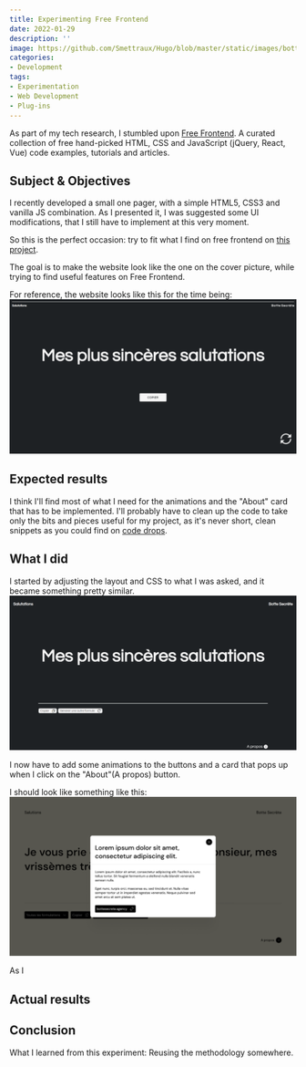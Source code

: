 ```yaml
---
title: Experimenting Free Frontend
date: 2022-01-29
description: ''
image: https://github.com/Smettraux/Hugo/blob/master/static/images/botte-cordiale-v2-front.png?raw=true
categories:
- Development
tags:
- Experimentation
- Web Development
- Plug-ins
---
```


As part of my tech research, I stumbled upon [Free Frontend](https://freefrontend.com). A curated collection of free hand-picked HTML, CSS and JavaScript (jQuery, React, Vue) code examples, tutorials and articles.

## Subject & Objectives
I recently developed a small one pager, with a simple HTML5, CSS3 and vanilla JS combination. As I presented it, I was suggested some UI modifications, that I still have to implement at this very moment.

So this is the perfect occasion: try to fit what I find on free frontend on [this project](https://botte-cordiale.surge.sh).

The goal is to make the website look like the one on the cover picture, while trying to find useful features on Free Frontend.

For reference, the website looks like this for the time being:
![botte-cordiale](https://github.com/Smettraux/Hugo/blob/master/static/images/botte-cordiale-v1-front.png?raw=true)

## Expected results
I think I'll find most of what I need for the animations and the "About" card that has to be implemented.
I'll probably have to clean up the code to take only the bits and pieces useful for my project, as it's never short, clean snippets as you could find on [code drops](https://codedrops.io/).

## What I did
I started by adjusting the layout and CSS to what I was asked, and it became something pretty similar.
![botte-cordiale-v1.5](https://github.com/Smettraux/Hugo/blob/master/static/images/botte-cordiale_v2_a.png?raw=true)


I now have to add some animations to the buttons and a card that pops up when I click on the "About"(A propos) button.

I should look like something like this:
![botte-cordiale-v2-about](https://github.com/Smettraux/Hugo/blob/master/static/images/botte-cordiale-v2-about.png?raw=true)

As I
## Actual results

## Conclusion
 What I learned from this experiment:
 Reusing the methodology somewhere.
